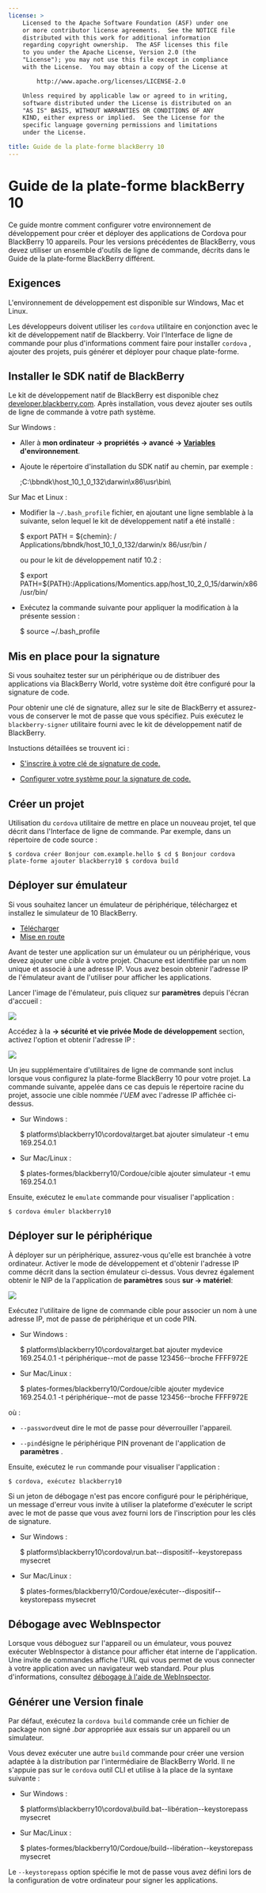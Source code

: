 ```yaml
---
license: >
    Licensed to the Apache Software Foundation (ASF) under one
    or more contributor license agreements.  See the NOTICE file
    distributed with this work for additional information
    regarding copyright ownership.  The ASF licenses this file
    to you under the Apache License, Version 2.0 (the
    "License"); you may not use this file except in compliance
    with the License.  You may obtain a copy of the License at

        http://www.apache.org/licenses/LICENSE-2.0

    Unless required by applicable law or agreed to in writing,
    software distributed under the License is distributed on an
    "AS IS" BASIS, WITHOUT WARRANTIES OR CONDITIONS OF ANY
    KIND, either express or implied.  See the License for the
    specific language governing permissions and limitations
    under the License.

title: Guide de la plate-forme blackBerry 10
---
```


# Guide de la plate-forme blackBerry 10

Ce guide montre comment configurer votre environnement de développement pour créer et déployer des applications de Cordova pour BlackBerry 10 appareils. Pour les versions précédentes de BlackBerry, vous devez utiliser un ensemble d'outils de ligne de commande, décrits dans le Guide de la plate-forme BlackBerry différent.

## Exigences

L'environnement de développement est disponible sur Windows, Mac et Linux.

Les développeurs doivent utiliser les `cordova` utilitaire en conjonction avec le kit de développement natif de Blackberry. Voir l'Interface de ligne de commande pour plus d'informations comment faire pour installer `cordova` , ajouter des projets, puis générer et déployer pour chaque plate-forme.

## Installer le SDK natif de BlackBerry

Le kit de développement natif de BlackBerry est disponible chez [developer.blackberry.com][1]. Après installation, vous devez ajouter ses outils de ligne de commande à votre path système.

 [1]: http://developer.blackberry.com/native/download/

Sur Windows :

*   Aller à **mon ordinateur → propriétés → avancé → [Variables](../../../plugin_ref/spec.html) d'environnement**.

*   Ajoute le répertoire d'installation du SDK natif au chemin, par exemple :
    
    ;C:\bbndk\host\_10\_1\_0\_132\darwin\x86\usr\bin\

Sur Mac et Linux :

*   Modifier la `~/.bash_profile` fichier, en ajoutant une ligne semblable à la suivante, selon lequel le kit de développement natif a été installé :
    
    $ export PATH = ${chemin}: / Applications/bbndk/host\_10\_1\_0\_132/darwin/x 86/usr/bin /
    
    ou pour le kit de développement natif 10.2 :
    
    $ export PATH=${PATH}:/Applications/Momentics.app/host\_10\_2\_0\_15/darwin/x86/usr/bin/

*   Exécutez la commande suivante pour appliquer la modification à la présente session :
    
    $ source ~/.bash_profile

## Mis en place pour la signature

Si vous souhaitez tester sur un périphérique ou de distribuer des applications via BlackBerry World, votre système doit être configuré pour la signature de code.

Pour obtenir une clé de signature, allez sur le site de BlackBerry et assurez-vous de conserver le mot de passe que vous spécifiez. Puis exécutez le `blackberry-signer` utilitaire fourni avec le kit de développement natif de BlackBerry.

Instuctions détaillées se trouvent ici :

*   [S'inscrire à votre clé de signature de code.][2]

*   [Configurer votre système pour la signature de code.][3]

 [2]: https://www.blackberry.com/SignedKeys/codesigning.html
 [3]: https://developer.blackberry.com/html5/documentation/signing_setup_bb10_apps_2008396_11.html

## Créer un projet

Utilisation du `cordova` utilitaire de mettre en place un nouveau projet, tel que décrit dans l'Interface de ligne de commande. Par exemple, dans un répertoire de code source :

    $ cordova créer Bonjour com.example.hello $ cd $ Bonjour cordova plate-forme ajouter blackberry10 $ cordova build
    

## Déployer sur émulateur

Si vous souhaitez lancer un émulateur de périphérique, téléchargez et installez le simulateur de 10 BlackBerry.

*   [Télécharger][1]
*   [Mise en route][4]

 [4]: http://developer.blackberry.com/devzone/develop/simulator/blackberry_10_simulator_start.html

Avant de tester une application sur un émulateur ou un périphérique, vous devez ajouter une *cible* à votre projet. Chacune est identifiée par un nom unique et associé à une adresse IP. Vous avez besoin obtenir l'adresse IP de l'émulateur avant de l'utiliser pour afficher les applications.

Lancer l'image de l'émulateur, puis cliquez sur **paramètres** depuis l'écran d'accueil :

![][5]

 [5]: img/guide/platforms/blackberry10/bb_home.png

Accédez à la **→ sécurité et vie privée Mode de développement** section, activez l'option et obtenir l'adresse IP :

![][6]

 [6]: img/guide/platforms/blackberry10/bb_devel.png

Un jeu supplémentaire d'utilitaires de ligne de commande sont inclus lorsque vous configurez la plate-forme BlackBerry 10 pour votre projet. La commande suivante, appelée dans ce cas depuis le répertoire racine du projet, associe une cible nommée *l'UEM* avec l'adresse IP affichée ci-dessus.

*   Sur Windows :
    
    $ platforms\blackberry10\cordova\target.bat ajouter simulateur -t emu 169.254.0.1

*   Sur Mac/Linux :
    
    $ plates-formes/blackberry10/Cordoue/cible ajouter simulateur -t emu 169.254.0.1

Ensuite, exécutez le `emulate` commande pour visualiser l'application :

    $ cordova émuler blackberry10
    

## Déployer sur le périphérique

À déployer sur un périphérique, assurez-vous qu'elle est branchée à votre ordinateur. Activer le mode de développement et d'obtenir l'adresse IP comme décrit dans la section émulateur ci-dessus. Vous devrez également obtenir le NIP de la l'application de **paramètres** sous **sur → matériel**:

![][7]

 [7]: img/guide/platforms/blackberry10/bb_pin.png

Exécutez l'utilitaire de ligne de commande cible pour associer un nom à une adresse IP, mot de passe de périphérique et un code PIN.

*   Sur Windows :
    
    $ platforms\blackberry10\cordova\target.bat ajouter mydevice 169.254.0.1 -t périphérique--mot de passe 123456--broche FFFF972E

*   Sur Mac/Linux :
    
    $ plates-formes/blackberry10/Cordoue/cible ajouter mydevice 169.254.0.1 -t périphérique--mot de passe 123456--broche FFFF972E

où :

*   `--password`veut dire le mot de passe pour déverrouiller l'appareil.

*   `--pin`désigne le périphérique PIN provenant de l'application de **paramètres** .

Ensuite, exécutez le `run` commande pour visualiser l'application :

    $ cordova, exécutez blackberry10
    

Si un jeton de débogage n'est pas encore configuré pour le périphérique, un message d'erreur vous invite à utiliser la plateforme d'exécuter le script avec le mot de passe que vous avez fourni lors de l'inscription pour les clés de signature.

*   Sur Windows :
    
    $ platforms\blackberry10\cordova\run.bat--dispositif--keystorepass mysecret

*   Sur Mac/Linux :
    
    $ plates-formes/blackberry10/Cordoue/exécuter--dispositif--keystorepass mysecret

## Débogage avec WebInspector

Lorsque vous déboguez sur l'appareil ou un émulateur, vous pouvez exécuter WebInspector à distance pour afficher état interne de l'application. Une invite de commandes affiche l'URL qui vous permet de vous connecter à votre application avec un navigateur web standard. Pour plus d'informations, consultez [débogage à l'aide de WebInspector][8].

 [8]: http://developer.blackberry.com/html5/documentation/web_inspector_overview_1553586_11.html

## Générer une Version finale

Par défaut, exécutez la `cordova build` commande crée un fichier de package non signé *.bar* appropriée aux essais sur un appareil ou un simulateur.

Vous devez exécuter une autre `build` commande pour créer une version adaptée à la distribution par l'intermédiaire de BlackBerry World. Il ne s'appuie pas sur le `cordova` outil CLI et utilise à la place de la syntaxe suivante :

*   Sur Windows :
    
    $ platforms\blackberry10\cordova\build.bat--libération--keystorepass mysecret

*   Sur Mac/Linux :
    
    $ plates-formes/blackberry10/Cordoue/build--libération--keystorepass mysecret

Le `--keystorepass` option spécifie le mot de passe vous avez défini lors de la configuration de votre ordinateur pour signer les applications.